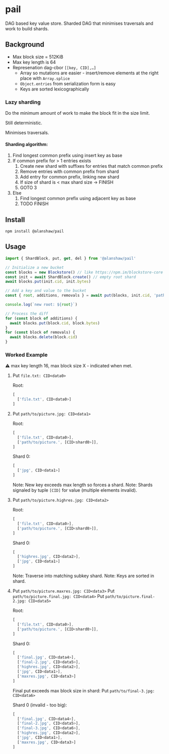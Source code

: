 # pail

DAG based key value store. Sharded DAG that minimises traversals and work to build shards.

## Background

* Max block size = 512KiB
* Max key length is 64
* Represenation dag-cbor `[[key, CID],…]`
    * Array so mutations are easier - insert/remove elements at the right place with `Array.splice`
    * `Object.entries` from serialization form is easy
    * Keys are sorted lexicographically

### Lazy sharding

Do the minimum amount of work to make the block fit in the size limit.

Still deterministic.

Minimises traversals.

#### Sharding algorithm:

1. Find longest common prefix using insert key as base
2. If common prefix for > 1 entries exists
    1. Create new shard with suffixes for entries that match common prefix
    1. Remove entries with common prefix from shard
    1. Add entry for common prefix, linking new shard
    1. If size of shard is < max shard size -> FINISH
    1. GOTO 3
3. Else
    1. Find longest common prefix using adjacent key as base
    1. TODO FINISH

## Install

```
npm install @alanshaw/pail
```

## Usage

```js
import { ShardBlock, put, get, del } from '@alanshaw/pail'

// Initialize a new bucket
const blocks = new Blockstore() // like https://npm.im/blockstore-core
const init = await ShardBlock.create() // empty root shard
await blocks.put(init.cid, init.bytes)

// Add a key and value to the bucket
const { root, additions, removals } = await put(blocks, init.cid, 'path/to/data0', dataCID0)

console.log(`new root: ${root}`)

// Process the diff
for (const block of additions) {
  await blocks.put(block.cid, block.bytes)
}
for (const block of removals) {
  await blocks.delete(block.cid)
}
```

### Worked Example

⚠️ max key length 16, max block size X - indicated when met.

1. Put `file.txt: CID<data0>`

    Root:

    ```js
    [
      ['file.txt', CID<data0>]
    ]
    ```

2. Put `path/to/picture.jpg: CID<data1>`

    Root:

    ```js
    [
      ['file.txt', CID<data0>],
      ['path/to/picture.', [CID<shard0>]],
    ]
    ```

    Shard 0:

    ```js
    [
      ['jpg', CID<data1>]
    ]
    ```
    
    Note: New key exceeds max length so forces a shard.
    Note: Shards signaled by tuple `[CID]` for value (multiple elements invalid).

2. Put `path/to/picture.highres.jpg: CID<data2>`

    Root:

    ```js
    [
      ['file.txt', CID<data0>],
      ['path/to/picture.', [CID<shard0>]],
    ]
    ```

    Shard 0:

    ```js
    [
      ['highres.jpg', CID<data2>],
      ['jpg', CID<data1>]
    ]
    ```
    
    Note: Traverse into matching subkey shard.
    Note: Keys are sorted in shard.

2. Put `path/to/picture.maxres.jpg: CID<data3>`
    Put `path/to/picture.final.jpg: CID<data4>`
    Put `path/to/picture.final-2.jpg: CID<data5>`

    Root:

    ```js
    [
      ['file.txt', CID<data0>],
      ['path/to/picture.', [CID<shard0>]],
    ]
    ```

    Shard 0:

    ```js
    [
      ['final.jpg', CID<data4>],
      ['final-2.jpg', CID<data5>],
      ['highres.jpg', CID<data2>],
      ['jpg', CID<data1>],
      ['maxres.jpg', CID<data3>]
    ]
    ```
    
    Final put exceeds max block size in shard:
    Put `path/to/final-3.jpg: CID<data6>`
    
    Shard 0 (invalid - too big):

    ```js
    [
      ['final.jpg', CID<data4>],
      ['final-2.jpg', CID<data5>],
      ['final-3.jpg', CID<data6>],
      ['highres.jpg', CID<data2>],
      ['jpg', CID<data1>],
      ['maxres.jpg', CID<data3>]
    ]
